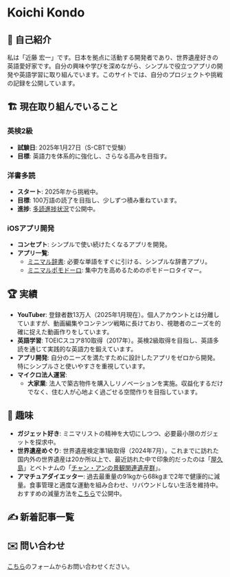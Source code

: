 # Koichi Kondo
## 🌟 自己紹介
私は「近藤 宏一」です。日本を拠点に活動する開発者であり、世界遺産好きの英語愛好家です。自分の興味や学びを深めながら、シンプルで役立つアプリの開発や英語学習に取り組んでいます。このサイトでは、自分のプロジェクトや挑戦の記録を公開しています。
## 🏗️ 現在取り組んでいること
### 英検2級
- **試験日**: 2025年1月27日（S-CBTで受験）
- **目標**: 英語力を体系的に強化し、さらなる高みを目指す。

### 洋書多読
- **スタート**: 2025年から挑戦中。
- **目標**: 100万語の読了を目指し、少しずつ積み重ねています。
- **進捗**: [多読進捗状況](./english/tadoku-record)で公開中。

### iOSアプリ開発
- **コンセプト**: シンプルで使い続けたくなるアプリを開発。
- **アプリ一覧**:
  - [ミニマル辞書](./development/minimal-dictionary/minimal-dictionary-introduce): 必要な単語をすぐに引ける、シンプルな辞書アプリ。
  - [ミニマルポモドーロ](./development/minimal-pomodoro/minimal-pomodoro-introduce): 集中力を高めるためのポモドーロタイマー。

## 🏆 実績
- **YouTuber**: 登録者数13万人（2025年1月現在）。個人アカウントとは分離していますが、動画編集やコンテンツ戦略に長けており、視聴者のニーズを的確に捉えた動画作りをしています。
- **英語学習**: TOEICスコア810取得（2017年）。英検2級取得を目指し、英語多読を通じて実践的な英語力を鍛えています。
- **アプリ開発**: 自分のニーズを満たすために設計したアプリをゼロから開発。特にシンプルさと使いやすさを重視しています。
- **マイクロ法人運営**:
	- **大家業**: 法人で築古物件を購入しリノベーションを実施。収益化するだけでなく、住む人が心地よく過ごせる空間作りを目指しています。

## 🎨 趣味
- **ガジェット好き**: ミニマリストの精神を大切にしつつ、必要最小限のガジェットを探求中。
- **世界遺産めぐり**: 世界遺産検定準1級取得（2024年7月）。これまでに訪れた国内外の世界遺産は20か所以上で、最近訪れた中で印象的だったのは「[屋久島](./trip/2024-yakushima)」とベトナムの「[チャン・アンの景観関連遺産群](./trip/2024-vietnum)」。
- **アマチュアダイエッター**: 過去最重量の91kgから68kgまで2年で健康的に減量。食事管理と適度な運動を組み合わせ、リバウンドしない生活を維持中。おすすめの減量方法を[こちら](./health/diet-management)で公開中。


<script setup> import PostList from './.vitepress/theme/components/PostList.vue'; </script>
## ✍️ 新着記事一覧
<PostList />

## ✉️ 問い合わせ
[こちら](https://forms.gle/M5kwbKQJ5SQz1bKF9)のフォームからお問い合わせください。